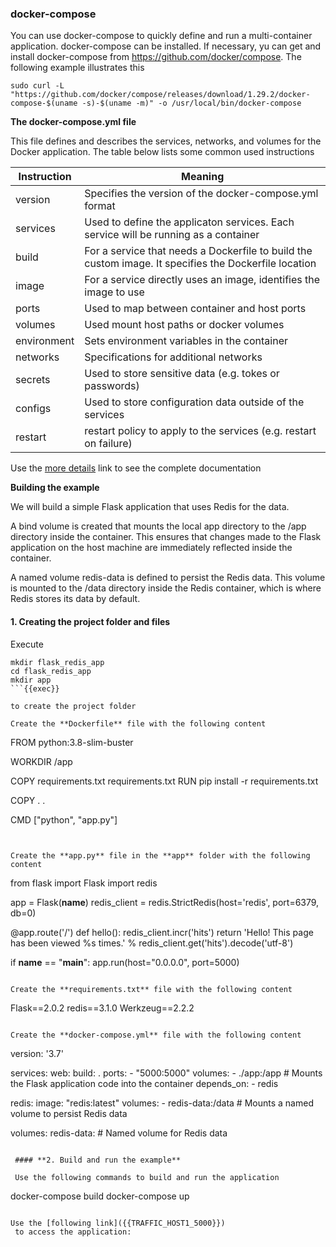 

### **docker-compose**

You can use docker-compose to quickly define and run a multi-container application. docker-compose can be installed. If necessary, yu can get and install docker-compose from https://github.com/docker/compose. The following example illustrates this

```
sudo curl -L "https://github.com/docker/compose/releases/download/1.29.2/docker-compose-$(uname -s)-$(uname -m)" -o /usr/local/bin/docker-compose
```

**The docker-compose.yml file**

This file defines and describes the services, networks, and volumes for the Docker application. The table below lists some common used instructions

| Instruction           | Meaning                                                               |
| --------------------- | --------------------------------------------------------------------- |
| version               | Specifies the version of the docker-compose.yml format     |
| services              | Used to define the applicaton services. Each service will be running as a container   |
| build                 | For a service that needs a Dockerfile to build the custom image. It specifies the Dockerfile location   |
| image                 | For a service directly uses an image, identifies the image to use   |
| ports                 | Used to map between container and host ports   |
| volumes               | Used mount host paths or docker volumes   |
| environment           | Sets environment variables in the container   |
| networks              | Specifications for additional networks   |
| secrets               | Used to store sensitive data (e.g. tokes or passwords)   |
| configs               | Used to store configuration data outside of the services   |
| restart               | restart policy to apply to the services (e.g. restart on failure)   |



 Use the [more details](https://docs.docker.com/compose/compose-file/) link to see the complete documentation

 **Building the example**

 We will build a simple Flask application that uses Redis for the data. 
 
 A bind volume is created that mounts the local app directory to the /app directory inside the container. This ensures that changes made to the Flask application on the host machine are immediately reflected inside the container.

 A named volume redis-data is defined to persist the Redis data. This volume is mounted to the /data directory inside the Redis container, which is where Redis stores its data by default.

 #### **1. Creating the project folder and files**

 Execute 

```
mkdir flask_redis_app
cd flask_redis_app
mkdir app
```{{exec}}

to create the project folder

Create the **Dockerfile** file with the following content 

```
FROM python:3.8-slim-buster

WORKDIR /app

COPY requirements.txt requirements.txt
RUN pip install -r requirements.txt

COPY . .

CMD ["python", "app.py"]
```{{copy}}


Create the **app.py** file in the **app** folder with the following content

```
from flask import Flask
import redis

app = Flask(__name__)
redis_client = redis.StrictRedis(host='redis', port=6379, db=0)

@app.route('/')
def hello():
    redis_client.incr('hits')
    return 'Hello! This page has been viewed %s times.' % redis_client.get('hits').decode('utf-8')

if __name__ == "__main__":
    app.run(host="0.0.0.0", port=5000)
```{{copy}}

Create the **requirements.txt** file with the following content

```
Flask==2.0.2
redis==3.1.0
Werkzeug==2.2.2
```{{copy}}

Create the **docker-compose.yml** file with the following content

```
version: '3.7'

services:
  web:
    build: .
    ports:
      - "5000:5000"
    volumes:
      - ./app:/app  # Mounts the Flask application code into the container
    depends_on:
      - redis

  redis:
    image: "redis:latest"
    volumes:
      - redis-data:/data  # Mounts a named volume to persist Redis data

volumes:
  redis-data:  # Named volume for Redis data
```{{copy}}

 #### **2. Build and run the example**

 Use the following commands to build and run the application

```
docker-compose build
docker-compose up
```{{exec}}

Use the [following link]({{TRAFFIC_HOST1_5000}})
 to access the application:







